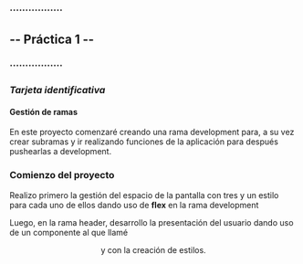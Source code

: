 ### ·················
## **-- Práctica 1 --**
### ·················

### *Tarjeta identificativa*

#### Gestión de ramas

En este proyecto comenzaré creando una rama development para, a su vez crear subramas
y ir realizando funciones de la aplicación para después pushearlas a development.

### Comienzo del proyecto

Realizo primero la gestión del espacio de la pantalla con tres <View> y 
un estilo para cada uno de ellos dando uso de **flex** en la rama development

Luego, en la rama header, desarrollo la presentación del usuario dando uso de un 
componente al que llamé <Header> y con la creación de estilos.



